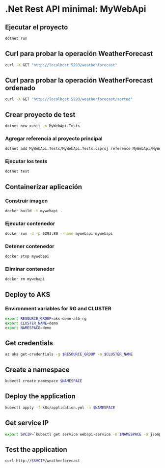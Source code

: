 # .Net Rest API minimal: MyWebApi

## Ejecutar el proyecto

```bash
dotnet run
```

## Curl para probar la operación WeatherForecast

```bash
curl -X GET "http://localhost:5293/weatherforecast"
```

## Curl para probar la operación WeatherForecast ordenado

```bash
curl -X GET "http://localhost:5293/weatherforecast/sorted"
```

## Crear proyecto de test

```bash
dotnet new xunit -n MyWebApi.Tests
```

### Agregar referencia al proyecto principal

```bash
dotnet add MyWebApi.Tests/MyWebApi.Tests.csproj reference MyWebApi/MyWebApi.csproj
```

### Ejecutar los tests

```bash
dotnet test
```

## Containerizar aplicación

### Construir imagen

```bash
docker build -t mywebapi .
```

### Ejecutar contenedor

```bash
docker run -d -p 5293:80 --name mywebapi mywebapi
```

### Detener contenedor

```bash
docker stop mywebapi
```

### Eliminar contenedor

```bash
docker rm mywebapi
```

## Deploy to AKS

### Environment variables for RG and CLUSTER

```bash
export RESOURCE_GROUP=aks-demo-alb-rg
export CLUSTER_NAME=demo
export NAMESPACE=demo
```

## Get credentials

```bash
az aks get-credentials -g $RESOURCE_GROUP -n $CLUSTER_NAME
```

## Create a namespace

```bash
kubectl create namespace $NAMESPACE
```

## Deploy the application

```bash
kubectl apply -f k8s/application.yml -n $NAMESPACE
```

## Get service IP

```bash
export SVCIP=`kubectl get service webapi-service -n $NAMESPACE -o jsonpath='{.status.loadBalancer.ingress[0].ip}'`
```

## Test the application

```bash
curl http://$SVCIP/weatherforecast
```

